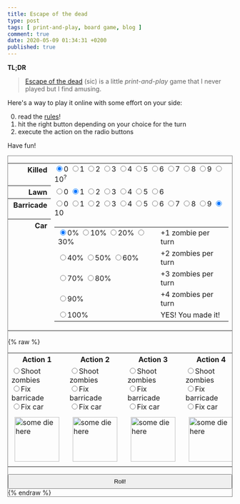 ```yaml
---
title: Escape of the dead
type: post
tags: [ print-and-play, board game, blog ]
comment: true
date: 2020-05-09 01:34:31 +0200
published: true
---
```


**TL;DR**

> [Escape of the dead][] (sic) is a little *print-and-play* game that I
> never played but I find amusing.

Here's a way to play it online with some effort on your side:

0. read the [rules][]!
1. hit the right button depending on your choice for the turn
2. execute the action on the radio buttons

Have fun!

<div id="app" style="border: 1px solid gray">
<table>

 <tr>
  <th style="width: 5em; vertical-align: top; text-align: right">Killed</th>
  <td>
   <input type="radio" name="kills" checked />0
   <input type="radio" name="kills" />1
   <input type="radio" name="kills" />2
   <input type="radio" name="kills" />3
   <input type="radio" name="kills" />4
   <input type="radio" name="kills" />5
   <input type="radio" name="kills" />6
   <input type="radio" name="kills" />7
   <input type="radio" name="kills" />8
   <input type="radio" name="kills" />9
   <input type="radio" name="kills" />10<sup title="Empty lawn / No new zombies next turn / Car +10% / Barricade +3">?</sup>
  </td>
 </tr>

 <tr>
  <th style="width: 5em; vertical-align: top; text-align: right">Lawn</th>
  <td>
   <input type="radio" name="lawn" />0
   <input type="radio" name="lawn" checked />1
   <input type="radio" name="lawn" />2
   <input type="radio" name="lawn" />3
   <input type="radio" name="lawn" />4
   <input type="radio" name="lawn" />5
   <input type="radio" name="lawn" />6
  </td>
 </tr>

 <tr>
  <th style="width: 5em; vertical-align: top; text-align: right">Barricade</th>
  <td>
   <input type="radio" name="fence" />0
   <input type="radio" name="fence" />1
   <input type="radio" name="fence" />2
   <input type="radio" name="fence" />3
   <input type="radio" name="fence" />4
   <input type="radio" name="fence" />5
   <input type="radio" name="fence" />6
   <input type="radio" name="fence" />7
   <input type="radio" name="fence" />8
   <input type="radio" name="fence" />9
   <input type="radio" name="fence" checked />10
  </td>
 </tr>

 <tr>
  <th style="width: 5em; vertical-align: top; text-align: right">Car</th>
  <td>
   <table>
   <tr>
   <td>
   <input type="radio" name="car" checked />0%
   <input type="radio" name="car" />10%
   <input type="radio" name="car" />20%
   <input type="radio" name="car" />30%
   </td>
   <td>+1 zombie per turn</td>
   </tr>
   <tr>
   <td>
   <input type="radio" name="car" />40%
   <input type="radio" name="car" />50%
   <input type="radio" name="car" />60%
   </td>
   <td>+2 zombies per turn</td>
   </tr>
   <tr>
   <td>
   <input type="radio" name="car" />70%
   <input type="radio" name="car" />80%
   </td>
   <td>+3 zombies per turn</td>
   </tr>
   <tr>
   <td>
   <input type="radio" name="car" />90%
   </td>
   <td>+4 zombies per turn</td>
   </tr>
   <tr>
   <td>
   <input type="radio" name="car" />100%
   </td>
   <td>YES! You made it!</td>
   </tr>
   </table>
  </td>
 </tr>

</table>

{% raw %}
<table>
 <tr>
  <th>Action 1</th>
  <th>Action 2</th>
  <th>Action 3</th>
  <th>Action 4</th>
 </tr>
 <tr>
  <td>
   <input type="radio" name="die1" v-model="actions[0]" value="zombie">Shoot zombies<br />
   <input type="radio" name="die1" v-model="actions[0]" value="barricade">Fix barricade<br />
   <input type="radio" name="die1" v-model="actions[0]" value="car">Fix car
  </td>
  <td>
   <input type="radio" name="die2" v-model="actions[1]" value="zombie">Shoot zombies<br />
   <input type="radio" name="die2" v-model="actions[1]" value="barricade">Fix barricade<br />
   <input type="radio" name="die2" v-model="actions[1]" value="car">Fix car
  </td>
  <td>
   <input type="radio" name="die3" v-model="actions[2]" value="zombie">Shoot zombies<br />
   <input type="radio" name="die3" v-model="actions[2]" value="barricade">Fix barricade<br />
   <input type="radio" name="die3" v-model="actions[2]" value="car">Fix car
  </td>
  <td>
   <input type="radio" name="die4" v-model="actions[3]" value="zombie">Shoot zombies<br />
   <input type="radio" name="die4" v-model="actions[3]" value="barricade">Fix barricade<br />
   <input type="radio" name="die4" v-model="actions[3]" value="car">Fix car
  </td>
 </tr>
 <tr>
  <td><img v-bind:src="dice[0]" alt="some die here" style="width: 100px; margin: 7px; box-sizing: border-box;"></td>
  <td><img v-bind:src="dice[1]" alt="some die here" style="width: 100px; margin: 7px; box-sizing: border-box;"></td>
  <td><img v-bind:src="dice[2]" alt="some die here" style="width: 100px; margin: 7px; box-sizing: border-box;"></td>
  <td><img v-bind:src="dice[3]" alt="some die here" style="width: 100px; margin: 7px; box-sizing: border-box;"></td>
 </tr>
</table>
<button v-on:click="roll()" style="width: 100%; margin: auto; text-align: center; padding: 0.5em">Roll!</button>
{% endraw %}
</div>

<script src="{{ '/assets/js/vue.js'
    | prepend: site.baseurl
    | prepend: site.url }}">
</script>

<script>
  var app = new Vue({
    el: '#app',
    data: {
      actions: ['zombie', 'barricade', 'car', 'car'],
      dice: [
        '{{ '/assets/images/eotd/eotd.png' | prepend: site.baseurl }}',
        '{{ '/assets/images/eotd/eotd.png' | prepend: site.baseurl }}',
        '{{ '/assets/images/eotd/eotd.png' | prepend: site.baseurl }}',
        '{{ '/assets/images/eotd/eotd.png' | prepend: site.baseurl }}',
      ],
    },
    methods: {
      roll: function () {
        var url_for = {
            car: [
                '{{ '/assets/images/eotd/car-broken.png' | prepend: site.baseurl }}',
                '{{ '/assets/images/eotd/car-broken.png' | prepend: site.baseurl }}',
                '{{ '/assets/images/eotd/car-repaired.png' | prepend: site.baseurl }}',
            ],
            barricade: [
                '{{ '/assets/images/eotd/fence-broken.png' | prepend: site.baseurl }}',
                '{{ '/assets/images/eotd/fence-repaired.png' | prepend: site.baseurl }}',
                '{{ '/assets/images/eotd/fence-repaired.png' | prepend: site.baseurl }}',
            ],
            zombie: [
                '{{ '/assets/images/eotd/zombie-missed.png' | prepend: site.baseurl }}',
                '{{ '/assets/images/eotd/zombie-hit.png' | prepend: site.baseurl }}',
                '{{ '/assets/images/eotd/zombie-hit.png' | prepend: site.baseurl }}',
            ],
        };
        this.dice = [0, 1, 2, 3].map(
            id => {
                var random_roll = Math.floor(Math.random() * 3);
                return url_for[this.actions[id]][random_roll];
            }
        );
      },
    }
  })
</script>

[Escape of the dead]: https://boardgamegeek.com/boardgame/87632/escape-dead-minigame
[rules]: https://boardgamegeek.com/filepage/62886/escape-dead-contest-entry-version-or-v102
